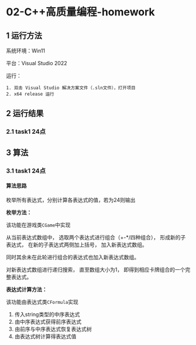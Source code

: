 # 02-C++高质量编程-homework

## 1 运行方法

系统环境：Win11

平台：Visual Studio 2022

运行：

    1. 双击 Visual Studio 解决方案文件（.sln文件），打开项目
    2. x64 release 运行

## 2 运行结果

### 2.1 task1 24点

## 3 算法

### 3.1 task1 24点

#### 算法思路

枚举所有表达式，分别计算各表达式的值，若为24则输出

**枚举方法：**

该功能在游戏类`CGame`中实现

从当前表达式数组中，
选取两个表达式进行组合（+-*/四种组合），
形成新的子表达式，
在新的子表达式两侧加上括号，
加入新表达式数组。

同时其余未在此轮进行组合的表达式也加入新表达式数组。

对新表达式数组进行递归搜索，
直至数组大小为1，
即得到相应卡牌组合的一个完整表达式。

**表达式计算方法：**

该功能由表达式类`CFormula`实现

1. 传入string类型的中序表达式
2. 由中序表达式获得前序表达式
3. 由前序与中序表达式恢复表达式树
4. 由表达式树计算得表达式值
